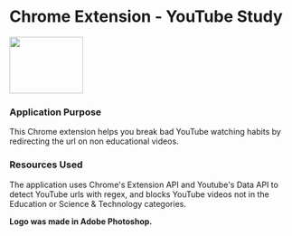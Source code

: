# Chrome Extension - YouTube Study
<img src="https://github.com/erics98/ChromeExtension/blob/master/icon.png" width="130" height="100">

### Application Purpose
This Chrome extension helps you break bad YouTube watching habits by redirecting the url on non educational videos.

### Resources Used
The application uses Chrome's Extension API and Youtube's Data API to detect YouTube urls with regex, and blocks YouTube videos not in the Education or Science & Technology categories.


**Logo was made in Adobe Photoshop.**
